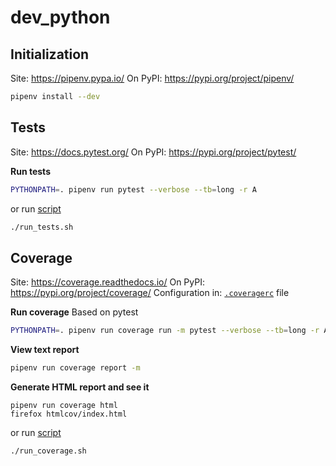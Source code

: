 # dev_python

## Initialization
Site: https://pipenv.pypa.io/
On PyPI: https://pypi.org/project/pipenv/
```bash
pipenv install --dev
```

## Tests
Site: https://docs.pytest.org/
On PyPI: https://pypi.org/project/pytest/

**Run tests**
```bash
PYTHONPATH=. pipenv run pytest --verbose --tb=long -r A
```
or run [script](./run_tests.sh)
```bash
./run_tests.sh
```

## Coverage
Site: https://coverage.readthedocs.io/
On PyPI: https://pypi.org/project/coverage/
Configuration in: [`.coveragerc`](./coveragerc) file

**Run coverage**
Based on pytest
```bash
PYTHONPATH=. pipenv run coverage run -m pytest --verbose --tb=long -r A
```

**View text report**
```bash
pipenv run coverage report -m
```

**Generate HTML report and see it**
```
pipenv run coverage html
firefox htmlcov/index.html
```
or run [script](./run_coverage.sh)
```bash
./run_coverage.sh
```
